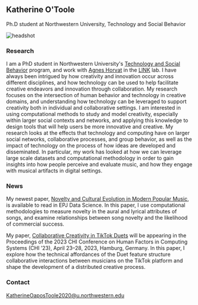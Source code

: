 
## Katherine O'Toole
Ph.D student at Northwestern University, Technology and Social Behavior

![headshot](/About/docs/assets/KOHeadshot.jpg)



### Research

I am a PhD student in Northwestern University's [Technology and Social Behavior](https://tsb.northwestern.edu/) program, and work with [Agnes Horvat](https://agneshorvat.soc.northwestern.edu/) in the [LINK](https://link.soc.northwestern.edu/) lab. I have always been intrigued by how creativity and innovation occur across different disciplines, and how technology can be used to help facilitate creative endeavors and innovation through collaboration. My research focuses on the intersection of human behavior and technology in creative domains, and understanding how technology can be leveraged to support creativity both in individual and collaborative settings. I am interested in using computational methods to study and model creativity, especially within larger social contexts and networks, and applying this knowledge to design tools that will help users be more innovative and creative. My research looks at the effects that technology and computing have on larger social networks, collaborative processes, and group behavior, as well as the impact of technology on the process of how ideas are developed and disseminated. In particular, my work has looked at how we can leverage large scale datasets and computational methodology in order to gain insights into how people perceive and evaluate music, and how they engage with musical artifacts in digital settings.


### News 
My newest paper, [Novelty and Cultural Evolution in Modern Popular Music](https://epjdatascience.springeropen.com/articles/10.1140/epjds/s13688-023-00377-7), is available to read in EPJ Data Science. In this paper, I use computational methodologies to measure novelty in the aural and lyrical attributes of songs, and examine relationships between song novelty and the likelihood of commercial success.

My paper, [Collaborative Creativity in TikTok Duets](https://github.com/kmotoole/About/blob/gh-pages/docs/assets/chi23-688.pdf) will be appearing in the Proceedings of the 2023 CHI Conference on Human Factors in Computing Systems (CHI ’23), April 23–28, 2023, Hamburg, Germany. In this paper, I explore how the technical affordances of the Duet feature structure collaborative interactions between musicians on the TikTok platform and shape the development of a distributed creative process.



### Contact

KatherineOaposToole2020@u.northwestern.edu

